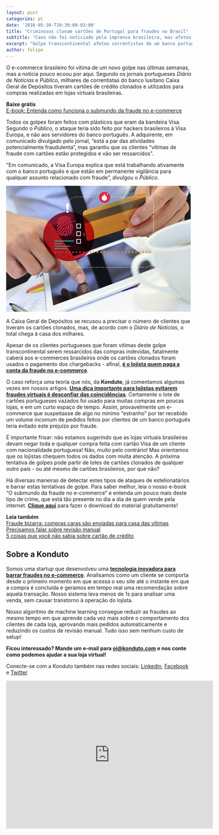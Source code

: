 ```yaml
---
layout: post
categories: pt
date: '2016-05-30-T10:39:00-03:00'
title: "Criminosos clonam cartões de Portugal para fraudes no Brasil"
subtitle: "Caso não foi noticiado pela imprensa brasileira, mas afetou e-commerces do nosso País"
excerpt: "Golpe transcontinental afetou correntistas de um banco português"
author: felipe
---
```


O e-commerce brasileiro foi vítima de um novo golpe nas últimas semanas, mas a notícia pouco ecoou por aqui. Segundo os jornais portugueses *Diário de Notícias* e *Público*, milhares de correntistas do banco lusitano Caixa Geral de Depósitos tiveram cartões de crédito clonados e utilizados para compras realizadas em lojas virtuais brasileiras. 

**Baixe grátis**   
[E-book: Entenda como funciona o submundo da fraude no e-commerce](http://ebooks.konduto.com/submundo-da-fraude?utm_source=konduto&utm_medium=blog&utm_campaign=conteudo-ccport)

Todos os golpes foram feitos com plásticos que eram da bandeira Visa. Segundo o *Público*, o ataque teria sido feito por hackers brasileiros à Visa Europa, e não aos servidores do banco português. A adquirente, em comunicado divulgado pelo jornal, “está a par das atividades potencialmente fraudulenta”, mas garantiu que os clientes “vítimas de fraude com cartões estão protegidos e vão ser ressarcidos”. 

“Em comunicado, a Visa Europa explica que está trabalhando ativamente com o banco português e que estão em permanente vigilância para qualquer assunto relacionado com fraude”, divulgou o *Público*. 

![img-cartao](/images/160530-cartao-grafismo.png)

A Caixa Geral de Depósitos se recusou a precisar o número de clientes que tiveram os cartões clonados, mas, de acordo com o *Diário de Notícias*, o total chega à casa dos milhares.

Apesar de os clientes portugueses que foram vítimas deste golpe transcontinental serem ressarcidos das compras indevidas, fatalmente caberá aos e-commerces brasileiros onde os cartões clonados foram usados o pagamento dos chargebacks - afinal, **[é o lojista quem paga a conta da fraude no e-commerce](https://blog.konduto.com/pt/2016/05/por-que-o-lojista-deve-pagar-pelo-chargeback/?utm_source=konduto&utm_medium=blog&utm_campaign=conteudo-ccport)**. 

O caso reforça uma teoria que nós, da **Konduto**, já comentamos algumas vezes em nossos artigos. **[Uma dica importante para lojistas evitarem fraudes virtuais é desconfiar das coincidências](https://blog.konduto.com/pt/2016/01/dicas-emergenciais-evitar-fraudes/?utm_source=konduto&utm_medium=blog&utm_campaign=conteudo-ccport)**. Certamente o lote de cartões portugueses vazados foi usado para muitas compras em poucas lojas, e em um curto espaço de tempo. Assim, provavelmente um e-commerce que suspeitasse de algo no mínimo “estranho” por ter recebido um volume incomum de pedidos feitos por clientes de um banco português teria evitado este prejuízo por fraude. 

É importante frisar: não estamos sugerindo que as lojas virtuais brasileiras devam negar toda e qualquer compra feita com cartão Visa de um cliente com nacionalidade portuguesa! Não, muito pelo contrário! Mas orientamos que os lojistas chequem todos os dados com muita atenção. A próxima tentativa de golpes pode partir de lotes de cartões clonados de qualquer outro país - ou até mesmo de cartões brasileiros, por que não?

Há diversas maneiras de detectar estes tipos de ataques de estelionatários e barrar estas tentativas de golpe. Para saber melhor, leia o nosso e-book “O submundo da fraude no e-commerce” e entenda um pouco mais deste tipo de crime, que está tão presente no dia a dia de quem vende pela internet. **[Clique aqui](http://ebooks.konduto.com/submundo-da-fraude?utm_source=konduto&utm_medium=blog&utm_campaign=conteudo-ccport)** para fazer o download do material gratuitamente!

**Leia também**  
[Fraude bizarra: compras caras são enviadas para casa das vítimas](https://blog.konduto.com/pt/2016/02/fraude-bizarra-kohls-eua/?utm_source=konduto&utm_medium=blog&utm_campaign=conteudo)  
[Precisamos falar sobre revisão manual](https://blog.konduto.com/pt/2016/02/precisamos-falar-sobre-revisao-manual/?utm_source=konduto&utm_medium=blog&utm_campaign=conteudo)  
[5 coisas que você não sabia sobre cartão de crédito](https://blog.konduto.com/pt/2014/09/5-coisas-que-voce-nao-sabia-sobre-cartao-de-credito/?utm_source=konduto&utm_medium=blog&utm_campaign=conteudo)

## Sobre a Konduto
 
Somos uma startup que desenvolveu uma **[tecnologia inovadora para barrar fraudes no e-commerce](http://konduto.com/?utm_source=konduto&utm_medium=blog&utm_campaign=conteudo)**. Analisamos como um cliente se comporta desde o primeiro momento em que acessa o seu site até o instante em que a compra é concluída e geramos em tempo real uma recomendação sobre aquela transação. Nosso sistema leva menos de 1s para analisar uma venda, sem causar transtorno à operação do lojista.

Nosso algoritmo de machine learning consegue reduzir as fraudes ao mesmo tempo em que aprende cada vez mais sobre o comportamento dos clientes de cada loja, aprovando mais pedidos automaticamente e reduzindo os custos de revisão manual. Tudo isso sem nenhum custo de setup! 

**Ficou interessado? Mande um e-mail para [oi@konduto.com](mailto:oi@konduto.com) e nos conte como podemos ajudar a sua loja virtual!**

Conecte-se com a Konduto também nas redes sociais: [Linkedin](https://www.linkedin.com/company/konduto), [Facebook](https://www.facebook.com/konduto) e [Twitter](https://twitter.com/KondutoBR)  

<iframe src="https://www.facebook.com/plugins/video.php?href=https%3A%2F%2Fwww.facebook.com%2Fkonduto%2Fvideos%2F613187352119217%2F&show_text=1&width=560" width="560" height="400" style="border:none;overflow:hidden" scrolling="no" frameborder="0" allowTransparency="true"></iframe>